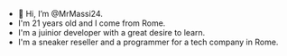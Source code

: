 - 👋 Hi, I’m @MrMassi24.
- I'm 21 years old and I come from Rome. 
- I'm a juinior developer with a great desire to learn.
- I'm a sneaker reseller and a programmer for a tech company in Rome.

